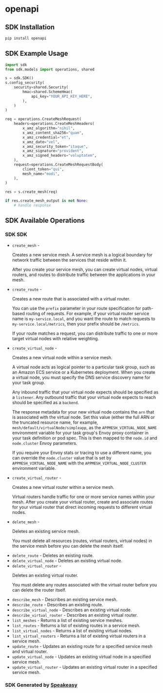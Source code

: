 # openapi

<!-- Start SDK Installation -->
## SDK Installation

```bash
pip install openapi
```
<!-- End SDK Installation -->

## SDK Example Usage
<!-- Start SDK Example Usage -->
```python
import sdk
from sdk.models import operations, shared

s = sdk.SDK()
s.config_security(
    security=shared.Security(
        hmac=shared.SchemeHmac(
            api_key="YOUR_API_KEY_HERE",
        ),
    )
)
    
req = operations.CreateMeshRequest(
    headers=operations.CreateMeshHeaders(
        x_amz_algorithm="nihil",
        x_amz_content_sha256="quam",
        x_amz_credential="et",
        x_amz_date="vel",
        x_amz_security_token="itaque",
        x_amz_signature="provident",
        x_amz_signed_headers="voluptatem",
    ),
    request=operations.CreateMeshRequestBody(
        client_token="qui",
        mesh_name="modi",
    ),
)
    
res = s.create_mesh(req)

if res.create_mesh_output is not None:
    # handle response
```
<!-- End SDK Example Usage -->

<!-- Start SDK Available Operations -->
## SDK Available Operations

### SDK SDK

* `create_mesh` - <p>Creates a new service mesh. A service mesh is a logical boundary for network traffic
         between the services that reside within it.</p>
         <p>After you create your service mesh, you can create virtual nodes, virtual routers, and
         routes to distribute traffic between the applications in your mesh.</p>
* `create_route` - <p>Creates a new route that is associated with a virtual router.</p>
         <p>You can use the <code>prefix</code> parameter in your route specification for path-based
         routing of requests. For example, if your virtual router service name is
            <code>my-service.local</code>, and you want the route to match requests to
            <code>my-service.local/metrics</code>, then your prefix should be
         <code>/metrics</code>.</p>
         <p>If your route matches a request, you can distribute traffic to one or more target
         virtual nodes with relative weighting.</p>
* `create_virtual_node` - <p>Creates a new virtual node within a service mesh.</p>
         <p>A virtual node acts as logical pointer to a particular task group, such as an Amazon ECS
         service or a Kubernetes deployment. When you create a virtual node, you must specify the
         DNS service discovery name for your task group.</p>
         <p>Any inbound traffic that your virtual node expects should be specified as a
            <code>listener</code>. Any outbound traffic that your virtual node expects to reach
         should be specified as a <code>backend</code>.</p>
         <p>The response metadata for your new virtual node contains the <code>arn</code> that is
         associated with the virtual node. Set this value (either the full ARN or the truncated
         resource name, for example, <code>mesh/default/virtualNode/simpleapp</code>, as the
            <code>APPMESH_VIRTUAL_NODE_NAME</code> environment variable for your task group's Envoy
         proxy container in your task definition or pod spec. This is then mapped to the
            <code>node.id</code> and <code>node.cluster</code> Envoy parameters.</p>
         <note>
            <p>If you require your Envoy stats or tracing to use a different name, you can override
            the <code>node.cluster</code> value that is set by
               <code>APPMESH_VIRTUAL_NODE_NAME</code> with the
               <code>APPMESH_VIRTUAL_NODE_CLUSTER</code> environment variable.</p>
         </note>
* `create_virtual_router` - <p>Creates a new virtual router within a service mesh.</p>
         <p>Virtual routers handle traffic for one or more service names within your mesh. After you
         create your virtual router, create and associate routes for your virtual router that direct
         incoming requests to different virtual nodes.</p>
* `delete_mesh` - <p>Deletes an existing service mesh.</p>
         <p>You must delete all resources (routes, virtual routers, virtual nodes) in the service
         mesh before you can delete the mesh itself.</p>
* `delete_route` - Deletes an existing route.
* `delete_virtual_node` - Deletes an existing virtual node.
* `delete_virtual_router` - <p>Deletes an existing virtual router.</p>
         <p>You must delete any routes associated with the virtual router before you can delete the
         router itself.</p>
* `describe_mesh` - Describes an existing service mesh.
* `describe_route` - Describes an existing route.
* `describe_virtual_node` - Describes an existing virtual node.
* `describe_virtual_router` - Describes an existing virtual router.
* `list_meshes` - Returns a list of existing service meshes.
* `list_routes` - Returns a list of existing routes in a service mesh.
* `list_virtual_nodes` - Returns a list of existing virtual nodes.
* `list_virtual_routers` - Returns a list of existing virtual routers in a service mesh.
* `update_route` - Updates an existing route for a specified service mesh and virtual router.
* `update_virtual_node` - Updates an existing virtual node in a specified service mesh.
* `update_virtual_router` - Updates an existing virtual router in a specified service mesh.

<!-- End SDK Available Operations -->

### SDK Generated by [Speakeasy](https://docs.speakeasyapi.dev/docs/using-speakeasy/client-sdks)
